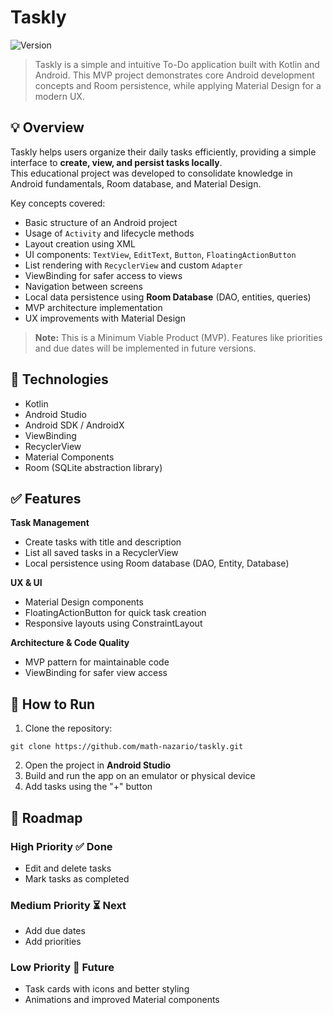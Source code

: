 # Taskly
![Version](https://img.shields.io/badge/version-v1.0.0-green)

> Taskly is a simple and intuitive To-Do application built with Kotlin and Android. This MVP project demonstrates core Android development concepts and Room persistence, while applying Material Design for a modern UX.

## 💡 Overview

Taskly helps users organize their daily tasks efficiently, providing a simple interface to **create, view, and persist tasks locally**.  
This educational project was developed to consolidate knowledge in Android fundamentals, Room database, and Material Design.

Key concepts covered:

- Basic structure of an Android project
- Usage of `Activity` and lifecycle methods
- Layout creation using XML
- UI components: `TextView`, `EditText`, `Button`, `FloatingActionButton`
- List rendering with `RecyclerView` and custom `Adapter`
- ViewBinding for safer access to views
- Navigation between screens
- Local data persistence using **Room Database** (DAO, entities, queries)
- MVP architecture implementation
- UX improvements with Material Design

> **Note:** This is a Minimum Viable Product (MVP). Features like priorities and due dates will be implemented in future versions.

## 🚀 Technologies

- Kotlin  
- Android Studio  
- Android SDK / AndroidX  
- ViewBinding  
- RecyclerView  
- Material Components  
- Room (SQLite abstraction library)  

## ✅ Features

**Task Management**  
- Create tasks with title and description  
- List all saved tasks in a RecyclerView  
- Local persistence using Room database (DAO, Entity, Database)  

**UX & UI**  
- Material Design components  
- FloatingActionButton for quick task creation  
- Responsive layouts using ConstraintLayout  

**Architecture & Code Quality**  
- MVP pattern for maintainable code  
- ViewBinding for safer view access  

## 🚀 How to Run
1. Clone the repository:
```
git clone https://github.com/math-nazario/taskly.git
```
2. Open the project in **Android Studio**
3. Build and run the app on an emulator or physical device
4. Add tasks using the "+" button

## 📝 Roadmap

### High Priority ✅ Done
- Edit and delete tasks  
- Mark tasks as completed  

### Medium Priority ⏳ Next
- Add due dates  
- Add priorities  

### Low Priority 📌 Future
- Task cards with icons and better styling  
- Animations and improved Material components
